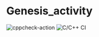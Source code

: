 # Genesis_activity
![cppcheck-action](https://github.com/99002448/Genesis_activity/workflows/cppcheck-action/badge.svg)
![C/C++ CI](https://github.com/99002448/Genesis_activity/workflows/C/C++%20CI/badge.svg)
